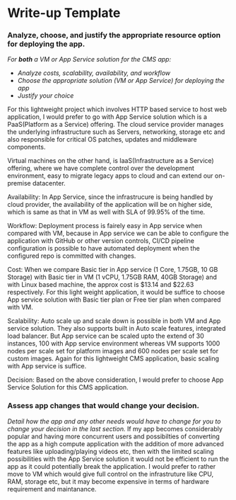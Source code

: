 # Write-up Template

### Analyze, choose, and justify the appropriate resource option for deploying the app.

_For **both** a VM or App Service solution for the CMS app:_

- _Analyze costs, scalability, availability, and workflow_
- _Choose the appropriate solution (VM or App Service) for deploying the app_
- _Justify your choice_

For this lightweight project which involves HTTP based service to host web application, I would prefer to go with App Service solution which is a PaaS(Platform as a Service) offering. The cloud service provider manages the underlying infrastructure such as Servers, networking, storage etc and also responsible for critical OS patches, updates and middleware components.

Virtual machines on the other hand, is IaaS(Infrastructure as a Service) offering, where we have complete control over the development environment, easy to migrate legacy apps to cloud and can extend our on-premise datacenter.

Availability:
In App Service, since the infrastrucure is being handled by cloud provider, the availability of the application will be on higher side, which is same as that in VM as well with SLA of 99.95% of the time.

Workflow:
Deployment process is fairely easy in App service when compared with VM, because in App service we can be able to configure the application with GitHub or other version controls, CI/CD pipeline configuration is possible to have automated deployment when the configured repo is committed with changes.

Cost:
When we compare Basic tier in App service (1 Core, 1.75GB, 10 GB Storage) with Basic tier in VM (1 vCPU, 1.75GB RAM, 40GB Storage) and with Linux based machine, the approx cost is $13.14 and $22.63 respectively. For this light weight application, it would be suffice to choose App service solution with Basic tier plan or Free tier plan when compared with VM.

Scalability:
Auto scale up and scale down is possible in both VM and App service solution. They also supports built in Auto scale features, integrated load balancer. But App service can be scaled upto the extend of 30 instances, 100 with App service environment whereas VM supports 1000 nodes per scale set for platform images and 600 nodes per scale set for custom images. Again for this lightweight CMS application, basic scaling with App service is suffice.

Decision: Based on the above consideration, I would prefer to choose App Service Solution for this CMS application.

### Assess app changes that would change your decision.

_Detail how the app and any other needs would have to change for you to change your decision in the last section._
If my app becomes considerably popular and having more concurrent users and possibilties of converting the app as a high compute application with the addition of more advanced features like uploading/playing videos etc, then with the limited scaling possibilities with the App Service solution it would not be efficient to run the app as it could potentially break the application. I would prefer to rather move to VM which would give full control on the infrastruture like CPU, RAM, storage etc, but it may become expensive in terms of hardware requirement and maintanance.
